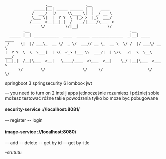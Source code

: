 ~~~
                  .__               .__          
             _____|__| _____ ______ |  |   ____  
            /  ___/  |/     \\____ \|  | _/ __ \ 
            \___ \|  |  Y Y  \  |_> >  |_\  ___/ 
           /____  >__|__|_|  /   __/|____/\___  >
                \/         \/|__|             \/ 
        .__                                             .__              
  _____ |__| ___________  ____  ______ ______________  _|__| ____  ____  
 /     \|  |/ ___\_  __ \/  _ \/  ___// __ \_  __ \  \/ /  |/ ___\/ __ \ 
|  Y Y  \  \  \___|  | \(  <_> )___ \\  ___/|  | \/\   /|  \  \__\  ___/ 
|__|_|  /__|\___  >__|   \____/____  >\___  >__|    \_/ |__|\___  >___  >
      \/        \/                 \/     \/                    \/    \/ 

~~~
springboot 3
springsecurity 6
lombook 
jwt


-- you need to turn on 2 intelij apps jednocześnie rozumiesz 
i później sobie możesz testować różne takie powodzenia tylko bo moze byc pobugowane 

#### security-service ://localhost:8081/
-- register
-- login


#### image-service ://localhost:8080/
-- add
-- delete
-- get by id
-- get by title 

-srututu
